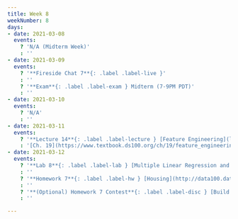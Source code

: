 ```yaml
---
title: Week 8
weekNumber: 8
days:
- date: 2021-03-08
  events:
    ? 'N/A (Midterm Week)'
    : ''
- date: 2021-03-09
  events:
    ? '**Fireside Chat 7**{: .label .label-live }'
    : ''
    ? '**Exam**{: .label .label-exam } Midterm (7-9PM PDT)'
    : ''
- date: 2021-03-10
  events:
    ? 'N/A'
    : ''
- date: 2021-03-11
  events:
    ? '**Lecture 14**{: .label .label-lecture } [Feature Engineering](lecture/lec14)'
    : '[Ch. 19](https://www.textbook.ds100.org/ch/19/feature_engineering.html)'
- date: 2021-03-12
  events:
    ? '**Lab 8**{: .label .label-lab } [Multiple Linear Regression and Feature Engineering](https://data100.datahub.berkeley.edu/hub/user-redirect/git-pull?repo=https%3A%2F%2Fgithub.com%2FDS-100%2Fsp21&urlpath=tree%2Fsp21%2Flab%2Flab08&branch=main) (due Mar 18)'
    : ''
    ? '**Homework 7**{: .label .label-hw } [Housing](http://data100.datahub.berkeley.edu/hub/user-redirect/git-sync?repo=https://github.com/DS-100/sp21&urlpath=tree/sp21/hw/hw7&branch=main) (due Mar 28)'
    : ''
    ? '**(Optional) Homework 7 Contest**{: .label .label-disc } [Build Your Own Model](http://data100.datahub.berkeley.edu/hub/user-redirect/git-sync?repo=https://github.com/DS-100/sp21&urlpath=tree/sp21/hw/hw7_contest&branch=main) (due April 4)'
    : ''

---
```

